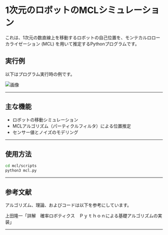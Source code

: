 # 1次元のロボットのMCLシミュレーション

これは、1次元の数直線上を移動するロボットの自己位置を、モンテカルロローカライゼーション (MCL) を用いて推定するPythonプログラムです。

## 実行例

以下はプログラム実行時の例です。

![画像](path/to/demo_image.png)

---

## 主な機能

- ロボットの移動シミュレーション
- MCLアルゴリズム（パーティクルフィルタ）による位置推定
- センサー値とノイズのモデリング

---

## 使用方法

  ```bash
  cd mcl/scripts
  python3 mcl.py
```
---

## 参考文献
アルゴリズム、理論、およびコードは以下を参考にしています。

上田隆一「詳解　確率ロボティクス　Ｐｙｔｈｏｎによる基礎アルゴリズムの実装」

---
